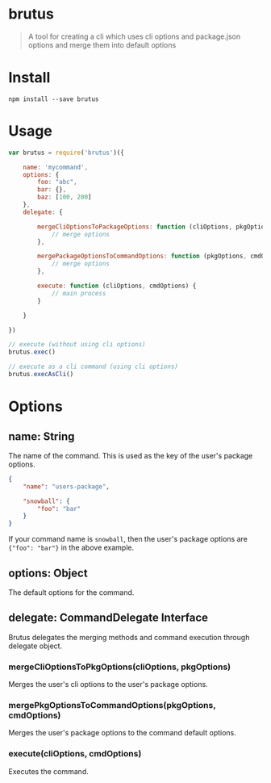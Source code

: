 # brutus

> A tool for creating a cli which uses cli options and package.json options and merge them into default options

# Install

```
npm install --save brutus
```

# Usage

```js
var brutus = require('brutus')({

    name: 'mycommand',
    options: {
        foo: "abc",
        bar: {},
        baz: [100, 200]
    },
    delegate: {

        mergeCliOptionsToPackageOptions: function (cliOptions, pkgOptions) {
            // merge options
        },

        mergePackageOptionsToCommandOptions: function (pkgOptions, cmdOptions) {
            // merge options
        },

        execute: function (cliOptions, cmdOptions) {
            // main process
        }

    }

})

// execute (without using cli options)
brutus.exec()

// execute as a cli command (using cli options)
brutus.execAsCli()
```

# Options

## name: String

The name of the command. This is used as the key of the user's package options.

```json
{
    "name": "users-package",

    "snowball": {
        "foo": "bar"
    }
}
```

If your command name is `snowball`, then the user's package options are `{"foo": "bar"}` in the above example.

## options: Object

The default options for the command.

## delegate: CommandDelegate Interface

Brutus delegates the merging methods and command execution through delegate object.

### mergeCliOptionsToPkgOptions(cliOptions, pkgOptions)

Merges the user's cli options to the user's package options.

### mergePkgOptionsToCommandOptions(pkgOptions, cmdOptions)

Merges the user's package options to the command default options.

### execute(cliOptions, cmdOptions)

Executes the command.

